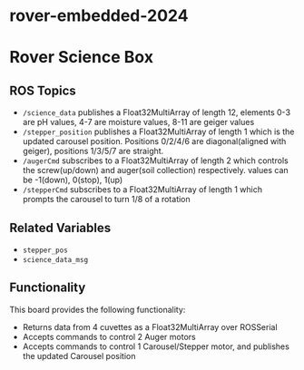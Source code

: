 # rover-embedded-2024

# Rover Science Box

## ROS Topics
- `/science_data` publishes a Float32MultiArray of length 12, elements 0-3 are pH values, 4-7 are moisture values, 8-11 are geiger values
- `/stepper_position` publishes a Float32MultiArray of length 1 which is the updated carousel position. Positions 0/2/4/6 are diagonal(aligned with geiger), positions 1/3/5/7 are straight.
- `/augerCmd` subscribes to a Float32MultiArray of length 2 which controls the screw(up/down) and auger(soil collection) respectively. values can be -1(down), 0(stop), 1(up)
- `/stepperCmd` subscribes to a Float32MultiArray of length 1 which prompts the carousel to turn 1/8 of a rotation

## Related Variables
- `stepper_pos`
- `science_data_msg`

## Functionality
This board provides the following functionality:
- Returns data from 4 cuvettes as a Float32MultiArray over ROSSerial
- Accepts commands to control 2 Auger motors
- Accepts commands to control 1 Carousel/Stepper motor, and publishes the updated Carousel position
